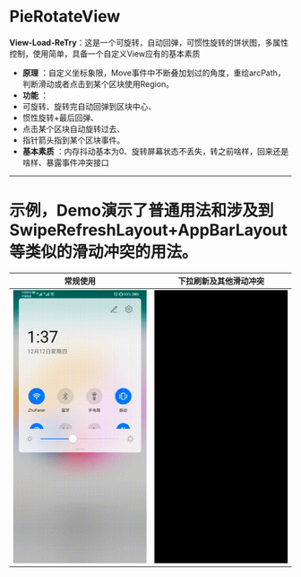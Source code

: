 # PieRotateView
**View-Load-ReTry**：这是一个可旋转，自动回弹，可惯性旋转的饼状图，多属性控制，使用简单，具备一个自定义View应有的基本素质
 
 * **原理** ：自定义坐标象限，Move事件中不断叠加划过的角度，重绘arcPath，判断滑动或者点击到某个区块使用Region。
 * **功能** ：
  * 可旋转、旋转完自动回弹到区块中心、
  * 惯性旋转+最后回弹、
  * 点击某个区块自动旋转过去、
  * 指针箭头指到某个区块事件。
 * **基本素质** ：内存抖动基本为0、旋转屏幕状态不丢失，转之前啥样，回来还是啥样、暴露事件冲突接口

-------------------
# 示例，Demo演示了普通用法和涉及到SwipeRefreshLayout+AppBarLayout等类似的滑动冲突的用法。
| 常规使用      |下拉刷新及其他滑动冲突  |
| :--------:| :--------:|  
|![normal](https://github.com/AndroidCloud/PieRotateView/blob/master/DemoImg/demo1.gif)| ![fix](https://github.com/AndroidCloud/PieRotateView/blob/master/DemoImg/demo2.gif)| 
 <br />


